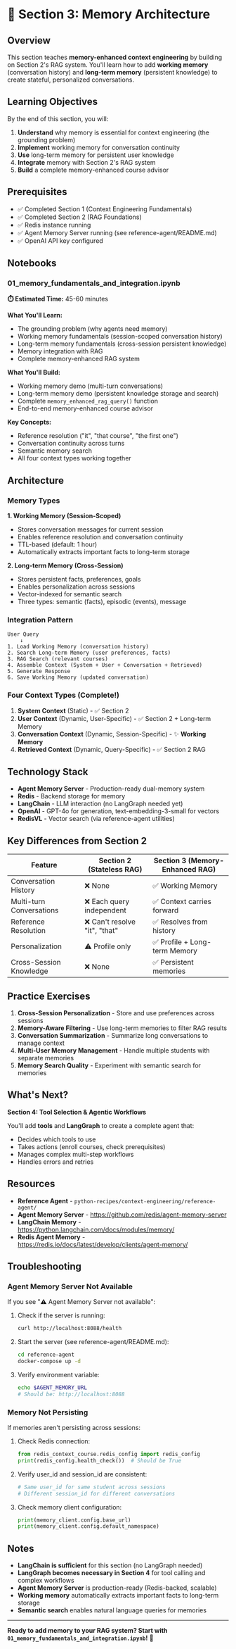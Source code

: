 # 🧠 Section 3: Memory Architecture

## Overview

This section teaches **memory-enhanced context engineering** by building on Section 2's RAG system. You'll learn how to add **working memory** (conversation history) and **long-term memory** (persistent knowledge) to create stateful, personalized conversations.

## Learning Objectives

By the end of this section, you will:

1. **Understand** why memory is essential for context engineering (the grounding problem)
2. **Implement** working memory for conversation continuity
3. **Use** long-term memory for persistent user knowledge
4. **Integrate** memory with Section 2's RAG system
5. **Build** a complete memory-enhanced course advisor

## Prerequisites

- ✅ Completed Section 1 (Context Engineering Fundamentals)
- ✅ Completed Section 2 (RAG Foundations)
- ✅ Redis instance running
- ✅ Agent Memory Server running (see reference-agent/README.md)
- ✅ OpenAI API key configured

## Notebooks

### 01_memory_fundamentals_and_integration.ipynb

**⏱️ Estimated Time:** 45-60 minutes

**What You'll Learn:**
- The grounding problem (why agents need memory)
- Working memory fundamentals (session-scoped conversation history)
- Long-term memory fundamentals (cross-session persistent knowledge)
- Memory integration with RAG
- Complete memory-enhanced RAG system

**What You'll Build:**
- Working memory demo (multi-turn conversations)
- Long-term memory demo (persistent knowledge storage and search)
- Complete `memory_enhanced_rag_query()` function
- End-to-end memory-enhanced course advisor

**Key Concepts:**
- Reference resolution ("it", "that course", "the first one")
- Conversation continuity across turns
- Semantic memory search
- All four context types working together

## Architecture

### Memory Types

**1. Working Memory (Session-Scoped)**
- Stores conversation messages for current session
- Enables reference resolution and conversation continuity
- TTL-based (default: 1 hour)
- Automatically extracts important facts to long-term storage

**2. Long-term Memory (Cross-Session)**
- Stores persistent facts, preferences, goals
- Enables personalization across sessions
- Vector-indexed for semantic search
- Three types: semantic (facts), episodic (events), message

### Integration Pattern

```
User Query
    ↓
1. Load Working Memory (conversation history)
2. Search Long-term Memory (user preferences, facts)
3. RAG Search (relevant courses)
4. Assemble Context (System + User + Conversation + Retrieved)
5. Generate Response
6. Save Working Memory (updated conversation)
```

### Four Context Types (Complete!)

1. **System Context** (Static) - ✅ Section 2
2. **User Context** (Dynamic, User-Specific) - ✅ Section 2 + Long-term Memory
3. **Conversation Context** (Dynamic, Session-Specific) - ✨ **Working Memory**
4. **Retrieved Context** (Dynamic, Query-Specific) - ✅ Section 2 RAG

## Technology Stack

- **Agent Memory Server** - Production-ready dual-memory system
- **Redis** - Backend storage for memory
- **LangChain** - LLM interaction (no LangGraph needed yet)
- **OpenAI** - GPT-4o for generation, text-embedding-3-small for vectors
- **RedisVL** - Vector search (via reference-agent utilities)

## Key Differences from Section 2

| Feature | Section 2 (Stateless RAG) | Section 3 (Memory-Enhanced RAG) |
|---------|---------------------------|----------------------------------|
| Conversation History | ❌ None | ✅ Working Memory |
| Multi-turn Conversations | ❌ Each query independent | ✅ Context carries forward |
| Reference Resolution | ❌ Can't resolve "it", "that" | ✅ Resolves from history |
| Personalization | ⚠️ Profile only | ✅ Profile + Long-term Memory |
| Cross-Session Knowledge | ❌ None | ✅ Persistent memories |

## Practice Exercises

1. **Cross-Session Personalization** - Store and use preferences across sessions
2. **Memory-Aware Filtering** - Use long-term memories to filter RAG results
3. **Conversation Summarization** - Summarize long conversations to manage context
4. **Multi-User Memory Management** - Handle multiple students with separate memories
5. **Memory Search Quality** - Experiment with semantic search for memories

## What's Next?

**Section 4: Tool Selection & Agentic Workflows**

You'll add **tools** and **LangGraph** to create a complete agent that:
- Decides which tools to use
- Takes actions (enroll courses, check prerequisites)
- Manages complex multi-step workflows
- Handles errors and retries

## Resources

- **Reference Agent** - `python-recipes/context-engineering/reference-agent/`
- **Agent Memory Server** - https://github.com/redis/agent-memory-server
- **LangChain Memory** - https://python.langchain.com/docs/modules/memory/
- **Redis Agent Memory** - https://redis.io/docs/latest/develop/clients/agent-memory/

## Troubleshooting

### Agent Memory Server Not Available

If you see "⚠️ Agent Memory Server not available":

1. Check if the server is running:
   ```bash
   curl http://localhost:8088/health
   ```

2. Start the server (see reference-agent/README.md):
   ```bash
   cd reference-agent
   docker-compose up -d
   ```

3. Verify environment variable:
   ```bash
   echo $AGENT_MEMORY_URL
   # Should be: http://localhost:8088
   ```

### Memory Not Persisting

If memories aren't persisting across sessions:

1. Check Redis connection:
   ```python
   from redis_context_course.redis_config import redis_config
   print(redis_config.health_check())  # Should be True
   ```

2. Verify user_id and session_id are consistent:
   ```python
   # Same user_id for same student across sessions
   # Different session_id for different conversations
   ```

3. Check memory client configuration:
   ```python
   print(memory_client.config.base_url)
   print(memory_client.config.default_namespace)
   ```

## Notes

- **LangChain is sufficient** for this section (no LangGraph needed)
- **LangGraph becomes necessary in Section 4** for tool calling and complex workflows
- **Agent Memory Server** is production-ready (Redis-backed, scalable)
- **Working memory** automatically extracts important facts to long-term storage
- **Semantic search** enables natural language queries for memories

---

**Ready to add memory to your RAG system? Start with `01_memory_fundamentals_and_integration.ipynb`!** 🚀

